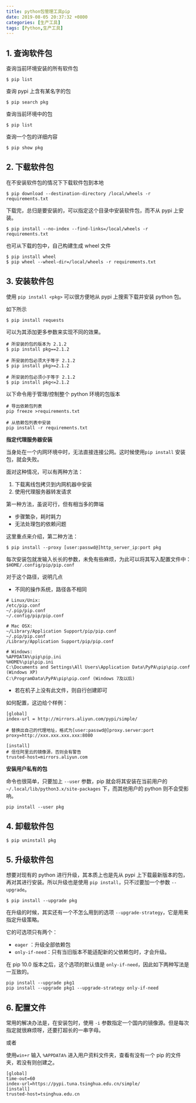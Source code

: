 ```yaml
---
title: python包管理工具pip
date: 2019-08-05 20:37:32 +0800
categories: [生产工具]
tags: [Python,生产工具]
---
```


## 1. 查询软件包

查询当前环境安装的所有软件包

```
$ pip list
```

查询 pypi 上含有某名字的包

```
$ pip search pkg
```

查询当前环境中的包

```
$ pip list
```

查询一个包的详细内容

```
$ pip show pkg
```

## 2. 下载软件包

在不安装软件包的情况下下载软件包到本地

```
$ pip download --destination-directory /local/wheels -r requirements.txt
```

下载完，总归是要安装的，可以指定这个目录中安装软件包，而不从 pypi 上安装。

```
$ pip install --no-index --find-links=/local/wheels -r requirements.txt
```

也可从下载的包中，自己构建生成 wheel 文件

```
$ pip install wheel
$ pip wheel --wheel-dir=/local/wheels -r requirements.txt
```

## 3. 安装软件包

使用 `pip install <pkg>` 可以很方便地从 pypi 上搜索下载并安装 python 包。

如下所示

```
$ pip install requests
```

可以为其添加更多参数来实现不同的效果。

```
# 所安装的包的版本为 2.1.2
$ pip install pkg==2.1.2

# 所安装的包必须大于等于 2.1.2
$ pip install pkg>=2.1.2

# 所安装的包必须小于等于 2.1.2
$ pip install pkg<=2.1.2
```

以下命令用于管理/控制整个 python 环境的包版本

```
# 导出依赖包列表
pip freeze >requirements.txt

# 从依赖包列表中安装
pip install -r requirements.txt
```

**指定代理服务器安装**

当身处在一个内网环境中时，无法直接连接公网。这时候使用`pip install` 安装包，就会失败。

面对这种情况，可以有两种方法：

1. 下载离线包拷贝到内网机器中安装
2. 使用代理服务器转发请求

第一种方法，虽说可行，但有相当多的弊端

- 步骤繁杂，耗时耗力
- 无法处理包的依赖问题

这里重点来介绍，第二种方法：

```
$ pip install --proxy [user:passwd@]http_server_ip:port pkg
```

每次安装包就发输入长长的参数，未免有些麻烦，为此可以将其写入配置文件中：`$HOME/.config/pip/pip.conf`

对于这个路径，说明几点

- 不同的操作系统，路径各不相同

```
# Linux/Unix:
/etc/pip.conf
~/.pip/pip.conf
~/.config/pip/pip.conf

# Mac OSX:
~/Library/Application Support/pip/pip.conf
~/.pip/pip.conf
/Library/Application Support/pip/pip.conf

# Windows:
%APPDATA%\pip\pip.ini
%HOME%\pip\pip.ini
C:\Documents and Settings\All Users\Application Data\PyPA\pip\pip.conf (Windows XP)
C:\ProgramData\PyPA\pip\pip.conf (Windows 7及以后) 
```

- 若在机子上没有此文件，则自行创建即可

如何配置，这边给个样例：

```
[global]
index-url = http://mirrors.aliyun.com/pypi/simple/ 

# 替换出自己的代理地址，格式为[user:passwd@]proxy.server:port
proxy=http://xxx.xxx.xxx.xxx:8080 

[install]
# 信任阿里云的镜像源，否则会有警告
trusted-host=mirrors.aliyun.com 
```

**安装用户私有的包**

命令也很简单，只要加上 `--user` 参数，pip 就会将其安装在当前用户的 `~/.local/lib/python3.x/site-packages` 下，而其他用户的 python 则不会受影响。

```
pip install --user pkg
```

## 4. 卸载软件包

```
$ pip uninstall pkg
```

## 5. 升级软件包

想要对现有的 python 进行升级，其本质上也是先从 pypi 上下载最新版本的包，再对其进行安装。所以升级也是使用 `pip install`，只不过要加一个参数 `--upgrade`。

```
$ pip install --upgrade pkg
```

在升级的时候，其实还有一个不怎么用到的选项 `--upgrade-strategy`，它是用来指定升级策略。

它的可选项只有两个：

- `eager` ：升级全部依赖包
- `only-if-need`：只有当旧版本不能适配新的父依赖包时，才会升级。

在 pip 10.0 版本之后，这个选项的默认值是 `only-if-need`，因此如下两种写法是一互致的。

```
pip install --upgrade pkg1 
pip install --upgrade pkg1 --upgrade-strategy only-if-need
```

## 6. 配置文件

常用的解决办法是，在安装包时，使用 `-i` 参数指定一个国内的镜像源。但是每次指定就很麻烦呀，还要打超长的一串字母。



或者

使用`win+r` 输入 `%APPDATA%` 进入用户资料文件夹，查看有没有一个 pip 的文件夹，若没有则创建之。

```
[global]
time-out=60
index-url=https://pypi.tuna.tsinghua.edu.cn/simple/
[install]
trusted-host=tsinghua.edu.cn
```